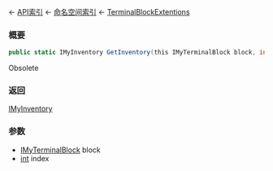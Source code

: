 ← [API索引](Api-Index) ← [命名空间索引](Namespace-Index) ← [TerminalBlockExtentions](Sandbox.ModAPI.Ingame.TerminalBlockExtentions)

### 概要

```csharp
public static IMyInventory GetInventory(this IMyTerminalBlock block, int index)
```

Obsolete

### 返回

[IMyInventory](VRage.Game.ModAPI.Ingame.IMyInventory)



### 参数

* [IMyTerminalBlock](Sandbox.ModAPI.Ingame.IMyTerminalBlock) block
* [int](https://docs.microsoft.com/en-us/dotnet/api/System.Int32?view=netframework-4.6) index
